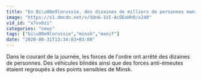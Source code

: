 ```yaml
---
title: "En Bi\u00e9lorussie, des dizaines de milliers de personnes manifestent malgr\u00e9 l\u2019interdiction"
image: "https://s1.dmcdn.net/v/SQn6-1VI-AcDEoHh0/x240"
vid_id: "x7vv0zi"
categories: "news"
tags: ["bi\u00e9lorussie","minsk","manif"]
date: "2020-08-31T13:34:03+03:00"
---
```

Dans le courant de la journée, les forces de l'ordre ont arrêté des dizaines de personnes. Des véhicules blindés ainsi que des forces anti-émeutes étaient regroupés à des points sensibles de Minsk.
